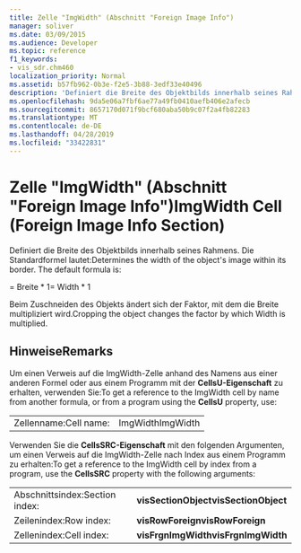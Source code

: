 ```yaml
---
title: Zelle "ImgWidth" (Abschnitt "Foreign Image Info")
manager: soliver
ms.date: 03/09/2015
ms.audience: Developer
ms.topic: reference
f1_keywords:
- vis_sdr.chm460
localization_priority: Normal
ms.assetid: b57fb962-0b3e-f2e5-3b88-3edf33e40496
description: 'Definiert die Breite des Objektbilds innerhalb seines Rahmens. Die Standardformel lautet:'
ms.openlocfilehash: 9da5e06a7fbf6ae77a49fb0410aefb406e2afecb
ms.sourcegitcommit: 8657170d071f9bcf680aba50b9c07f2a4fb82283
ms.translationtype: MT
ms.contentlocale: de-DE
ms.lasthandoff: 04/28/2019
ms.locfileid: "33422831"
---
```

# <a name="imgwidth-cell-foreign-image-info-section"></a><span data-ttu-id="b1af5-104">Zelle "ImgWidth" (Abschnitt "Foreign Image Info")</span><span class="sxs-lookup"><span data-stu-id="b1af5-104">ImgWidth Cell (Foreign Image Info Section)</span></span>

<span data-ttu-id="b1af5-p102">Definiert die Breite des Objektbilds innerhalb seines Rahmens. Die Standardformel lautet:</span><span class="sxs-lookup"><span data-stu-id="b1af5-p102">Determines the width of the object's image within its border. The default formula is:</span></span>
  
<span data-ttu-id="b1af5-107">= Breite \* 1</span><span class="sxs-lookup"><span data-stu-id="b1af5-107">= Width \* 1</span></span>
  
<span data-ttu-id="b1af5-108">Beim Zuschneiden des Objekts ändert sich der Faktor, mit dem die Breite multipliziert wird.</span><span class="sxs-lookup"><span data-stu-id="b1af5-108">Cropping the object changes the factor by which Width is multiplied.</span></span>
  
## <a name="remarks"></a><span data-ttu-id="b1af5-109">Hinweise</span><span class="sxs-lookup"><span data-stu-id="b1af5-109">Remarks</span></span>

<span data-ttu-id="b1af5-110">Um einen Verweis auf die ImgWidth-Zelle anhand des Namens aus einer anderen Formel oder aus einem Programm mit der **CellsU-Eigenschaft** zu erhalten, verwenden Sie:</span><span class="sxs-lookup"><span data-stu-id="b1af5-110">To get a reference to the ImgWidth cell by name from another formula, or from a program using the **CellsU** property, use:</span></span> 
  
|||
|:-----|:-----|
| <span data-ttu-id="b1af5-111">Zellenname:</span><span class="sxs-lookup"><span data-stu-id="b1af5-111">Cell name:</span></span>  <br/> | <span data-ttu-id="b1af5-112">ImgWidth</span><span class="sxs-lookup"><span data-stu-id="b1af5-112">ImgWidth</span></span>  <br/> |
   
<span data-ttu-id="b1af5-113">Verwenden Sie die **CellsSRC-Eigenschaft** mit den folgenden Argumenten, um einen Verweis auf die ImgWidth-Zelle nach Index aus einem Programm zu erhalten:</span><span class="sxs-lookup"><span data-stu-id="b1af5-113">To get a reference to the ImgWidth cell by index from a program, use the **CellsSRC** property with the following arguments:</span></span> 
  
|||
|:-----|:-----|
| <span data-ttu-id="b1af5-114">Abschnittsindex:</span><span class="sxs-lookup"><span data-stu-id="b1af5-114">Section index:</span></span>  <br/> |<span data-ttu-id="b1af5-115">**visSectionObject**</span><span class="sxs-lookup"><span data-stu-id="b1af5-115">**visSectionObject**</span></span> <br/> |
| <span data-ttu-id="b1af5-116">Zeilenindex:</span><span class="sxs-lookup"><span data-stu-id="b1af5-116">Row index:</span></span>  <br/> |<span data-ttu-id="b1af5-117">**visRowForeign**</span><span class="sxs-lookup"><span data-stu-id="b1af5-117">**visRowForeign**</span></span> <br/> |
| <span data-ttu-id="b1af5-118">Zellenindex:</span><span class="sxs-lookup"><span data-stu-id="b1af5-118">Cell index:</span></span>  <br/> |<span data-ttu-id="b1af5-119">**visFrgnImgWidth**</span><span class="sxs-lookup"><span data-stu-id="b1af5-119">**visFrgnImgWidth**</span></span> <br/> |
   

